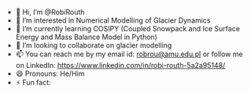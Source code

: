 - 👋 Hi, I’m @RobiRouth
- 👀 I’m interested in Numerical Modelling of Glacier Dynamics
- 🌱 I’m currently learning COSIPY (Coupled Snowpack and Ice Surface Energy and Mass Balance Model in Python)
- 💞️ I’m looking to collaborate on glacier modelling
- 📫 You can reach me by my email id: robrou@amu.edu.pl or follow me on LinkedIn: https://www.linkedin.com/in/robi-routh-5a2a95148/
- 😄 Pronouns: He/Him
- ⚡ Fun fact: 

<!---
RobiRouth/RobiRouth is a ✨ special ✨ repository because its `README.md` (this file) appears on your GitHub profile.
You can click the Preview link to take a look at your changes.
--->
